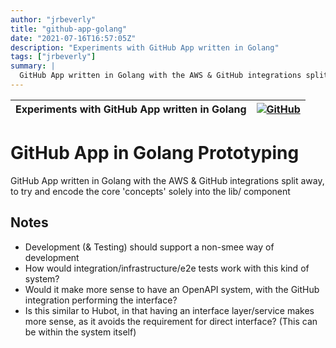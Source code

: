 ```yaml
---
author: "jrbeverly"
title: "github-app-golang"
date: "2021-07-16T16:57:05Z"
description: "Experiments with GitHub App written in Golang"
tags: ["jrbeverly"]
summary: |
  GitHub App written in Golang with the AWS & GitHub integrations split away, to try and encode the core 'concepts' solely into the lib/ component
---
```


| Experiments with GitHub App written in Golang | [![GitHub](https://img.shields.io/badge/GitHub-%23121011.svg?logo=github&logoColor=white)](https://github.com/jrbeverly/github-app-golang) |
| :-------- | -------: |


# GitHub App in Golang Prototyping

GitHub App written in Golang with the AWS & GitHub integrations split away, to try and encode the core 'concepts' solely into the lib/ component

## Notes

- Development (& Testing) should support a non-smee way of development
- How would integration/infrastructure/e2e tests work with this kind of system?
- Would it make more sense to have an OpenAPI system, with the GitHub integration performing the interface?
- Is this similar to Hubot, in that having an interface layer/service makes more sense, as it avoids the requirement for direct interface? (This can be within the system itself)
